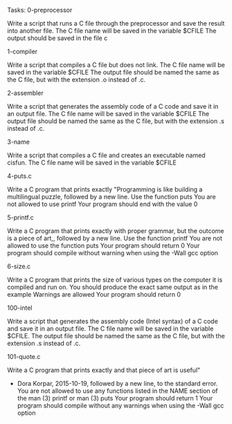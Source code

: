 Tasks:
0-preprocessor

Write a script that runs a C file through the preprocessor
and save the result into another file.
The C file name will be saved in the variable $CFILE
The output should be saved in the file c

1-compiler

Write a script that compiles a C file but does not link.
The C file name will be saved in the variable $CFILE
The output file should be named the same as the C file, but with the extension .o instead of .c.

2-assembler

Write a script that generates the assembly code of a C code and save it in
an output file.
The C file name will be saved in the variable $CFILE
The output file should be named the same as the C file, but with the extension .s instead of .c.

3-name

Write a script that compiles a C file and creates an executable named cisfun.
The C file name will be saved in the variable $CFILE

4-puts.c

Write a C program that prints exactly
"Programming is like building a multilingual puzzle, followed by a new line.
Use the function puts
You are not allowed to use printf
Your program should end with the value 0


5-printf.c

Write a C program that prints exactly with proper grammar, but the outcome is
a piece of art,, followed by a new line.
Use the function printf
You are not allowed to use the function puts
Your program should return 0
Your program should compile without warning when using the -Wall gcc option

6-size.c

Write a C program that prints the size of various types on the computer it is
compiled and run on.
You should produce the exact same output as in the example
Warnings are allowed
Your program should return 0

100-intel

Write a script that generates the assembly code (Intel syntax) of a C code and
save it in an output file.
The C file name will be saved in the variable $CFILE.
The output file should be named the same as the C file, but with the extension .s instead of .c.

101-quote.c

Write a C program that prints exactly and that piece of art is useful"
- Dora Korpar, 2015-10-19, followed by a new line, to the standard error.
You are not allowed to use any functions listed in the NAME section of the man (3) printf or man (3) puts
Your program should return 1
Your program should compile without any warnings when using the -Wall gcc option
